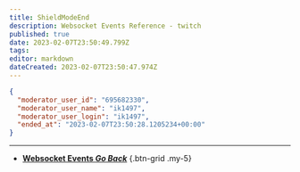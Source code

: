 ```yaml
---
title: ShieldModeEnd
description: Websocket Events Reference - twitch
published: true
date: 2023-02-07T23:50:49.799Z
tags: 
editor: markdown
dateCreated: 2023-02-07T23:50:47.974Z
---
```


```json
{
  "moderator_user_id": "695682330",
  "moderator_user_name": "ik1497",
  "moderator_user_login": "ik1497",
  "ended_at": "2023-02-07T23:50:28.1205234+00:00"
}
```

---

- [<i class="mdi mdi-chevron-left"></i>**Websocket Events *Go Back***](/Servers-Clients/WebSocket-Server/Events)
{.btn-grid .my-5}
